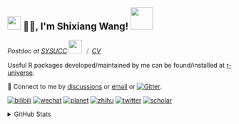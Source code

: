 
<h2><img src="https://emojis.slackmojis.com/emojis/images/1531849430/4246/blob-sunglasses.gif?1531849430" width="30"/> 🙏🏻, I'm Shixiang Wang! <img src="https://media.giphy.com/media/12oufCB0MyZ1Go/giphy.gif" width="50"></h2>

<p><em>Postdoc at <a href="https://sysucc.org.cn/">SYSUCC</a> <img src="https://media.giphy.com/media/WUlplcMpOCEmTGBtBW/giphy.gif" width="30">  ｜ <a href="https://shixiangwang.github.io/cv-shixiang/">CV</a>
</em></p>

Useful R packages developed/maintained by me can be found/installed at [r-universe](https://shixiangwang.r-universe.dev/).

💬 Connect to me by
[discussions](https://github.com/ShixiangWang/self-study/discussions) or [email](mailto:w_shixiang@163.com) or [![Gitter](https://badges.gitter.im/ShixiangWang/community.svg)](https://gitter.im/ShixiangWang/community?utm_source=badge&utm_medium=badge&utm_campaign=pr-badge). 

[![bilibili](https://img.shields.io/badge/王诗翔-B站-yellow)](https://space.bilibili.com/11553374) [![wechat](https://img.shields.io/badge/王诗翔-微信公众号-important)](https://shixiangwang.github.io/home/logo/qrcode.jpg) [![planet](https://img.shields.io/badge/王诗翔-知识星球-blueviolet)](https://t.zsxq.com/rBqbIei)  [![zhihu](https://img.shields.io/badge/王诗翔-知乎-blue)](https://www.zhihu.com/people/shixiangwang) [![twitter](https://img.shields.io/badge/WangShxiang-twitter-ff69b4)](https://twitter.com/WangShxiang) [![scholar](https://img.shields.io/badge/ShixiangWang-Scholar-00ffff)](https://scholar.google.com/citations?user=FvNp0NkAAAAJ) 

<details>
 
<summary>GitHub Stats</summary>


<!--START_SECTION:waka-->
**🐱 My GitHub Data** 

> 📦 4.2 MB Used in GitHub's Storage 
 > 
> 🏆 249 Contributions in the Year 2023
 > 
> 🚫 Not Opted to Hire
 > 
> 📜 83 Public Repositories 
 > 
> 🔑 22 Private Repositories 
 > 
**I'm an Early 🐤** 

```text
🌞 Morning                682 commits         ████░░░░░░░░░░░░░░░░░░░░░   16.51 % 
🌆 Daytime                1776 commits        ███████████░░░░░░░░░░░░░░   42.98 % 
🌃 Evening                1362 commits        ████████░░░░░░░░░░░░░░░░░   32.96 % 
🌙 Night                  312 commits         ██░░░░░░░░░░░░░░░░░░░░░░░   07.55 % 
```
📅 **I'm Most Productive on Tuesday** 

```text
Monday                   646 commits         ████░░░░░░░░░░░░░░░░░░░░░   15.63 % 
Tuesday                  767 commits         █████░░░░░░░░░░░░░░░░░░░░   18.56 % 
Wednesday                675 commits         ████░░░░░░░░░░░░░░░░░░░░░   16.34 % 
Thursday                 669 commits         ████░░░░░░░░░░░░░░░░░░░░░   16.19 % 
Friday                   640 commits         ████░░░░░░░░░░░░░░░░░░░░░   15.49 % 
Saturday                 303 commits         ██░░░░░░░░░░░░░░░░░░░░░░░   07.33 % 
Sunday                   432 commits         ███░░░░░░░░░░░░░░░░░░░░░░   10.45 % 
```


**I Mostly Code in R** 

```text
R                        63 repos            █████████████░░░░░░░░░░░░   53.85 % 
HTML                     20 repos            ████░░░░░░░░░░░░░░░░░░░░░   17.09 % 
Shell                    7 repos             █░░░░░░░░░░░░░░░░░░░░░░░░   05.98 % 
JavaScript               6 repos             █░░░░░░░░░░░░░░░░░░░░░░░░   05.13 % 
Jupyter Notebook         4 repos             █░░░░░░░░░░░░░░░░░░░░░░░░   03.42 % 
```




 Last Updated on 08/03/2023 18:39:18 UTC
<!--END_SECTION:waka-->

> These Readme stats are generated using github action [awesome-readme-stats](https://github.com/anmol098/waka-readme-stats)

-----

**NOTE: Top languages does not indicate my skill level or anything like that. It is just a metric of which languages have been hosted by me on GitHub based on the usage across repositories.**

</details>
